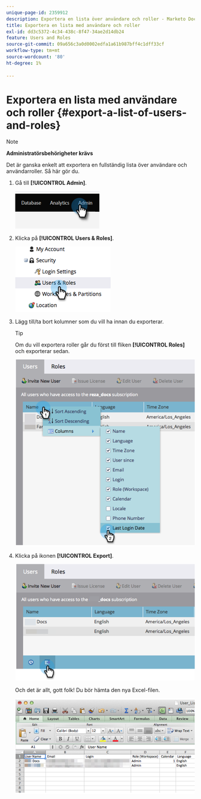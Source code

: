 ```yaml
---
unique-page-id: 2359912
description: Exportera en lista över användare och roller - Marketo Docs - produktdokumentation
title: Exportera en lista med användare och roller
exl-id: dd3c5372-4c34-438c-8f47-34ae2d14db24
feature: Users and Roles
source-git-commit: 09a656c3a0d0002edfa1a61b987bff4c1dff33cf
workflow-type: tm+mt
source-wordcount: '80'
ht-degree: 1%

---
```


# Exportera en lista med användare och roller {#export-a-list-of-users-and-roles}

>[!NOTE]
>
>**Administratörsbehörigheter krävs**

Det är ganska enkelt att exportera en fullständig lista över användare och användarroller. Så här gör du.

1. Gå till **[!UICONTROL Admin]**.

   ![](assets/export-a-list-of-users-and-roles-1.png)

1. Klicka på **[!UICONTROL Users & Roles]**.

   ![](assets/export-a-list-of-users-and-roles-2.png)

1. Lägg till/ta bort kolumner som du vill ha innan du exporterar.

   >[!TIP]
   >
   >Om du vill exportera roller går du först till fliken **[!UICONTROL Roles]** och exporterar sedan.

   ![](assets/export-a-list-of-users-and-roles-3.png)

1. Klicka på ikonen **[!UICONTROL Export]**.

   ![](assets/export-a-list-of-users-and-roles-4.png)

   Och det är allt, gott folk! Du bör hämta den nya Excel-filen.

   ![](assets/export-a-list-of-users-and-roles-5.png)
